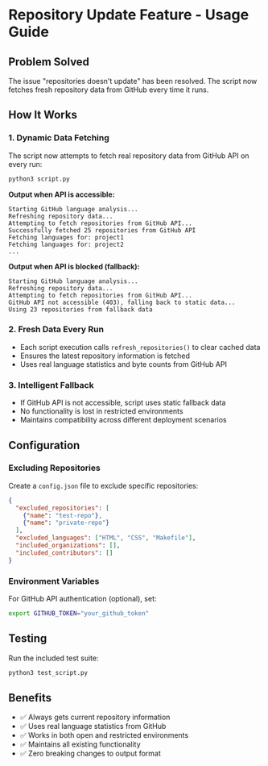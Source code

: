 # Repository Update Feature - Usage Guide

## Problem Solved
The issue "repositories doesn't update" has been resolved. The script now fetches fresh repository data from GitHub every time it runs.

## How It Works

### 1. Dynamic Data Fetching
The script now attempts to fetch real repository data from GitHub API on every run:

```bash
python3 script.py
```

**Output when API is accessible:**
```
Starting GitHub language analysis...
Refreshing repository data...
Attempting to fetch repositories from GitHub API...
Successfully fetched 25 repositories from GitHub API
Fetching languages for: project1
Fetching languages for: project2
...
```

**Output when API is blocked (fallback):**
```
Starting GitHub language analysis...
Refreshing repository data...
Attempting to fetch repositories from GitHub API...
GitHub API not accessible (403), falling back to static data...
Using 23 repositories from fallback data
```

### 2. Fresh Data Every Run
- Each script execution calls `refresh_repositories()` to clear cached data
- Ensures the latest repository information is fetched
- Uses real language statistics and byte counts from GitHub API

### 3. Intelligent Fallback
- If GitHub API is not accessible, script uses static fallback data
- No functionality is lost in restricted environments
- Maintains compatibility across different deployment scenarios

## Configuration

### Excluding Repositories
Create a `config.json` file to exclude specific repositories:

```json
{
  "excluded_repositories": [
    {"name": "test-repo"},
    {"name": "private-repo"}
  ],
  "excluded_languages": ["HTML", "CSS", "Makefile"],
  "included_organizations": [],
  "included_contributors": []
}
```

### Environment Variables
For GitHub API authentication (optional), set:
```bash
export GITHUB_TOKEN="your_github_token"
```

## Testing
Run the included test suite:
```bash
python3 test_script.py
```

## Benefits
- ✅ Always gets current repository information
- ✅ Uses real language statistics from GitHub
- ✅ Works in both open and restricted environments  
- ✅ Maintains all existing functionality
- ✅ Zero breaking changes to output format